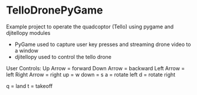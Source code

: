 # TelloDronePyGame
Example project to operate the quadcoptor (Tello) using pygame and djitellopy modules
- PyGame used to capture user key presses and streaming drone video to a window
- djitellopy used to control the tello drone

User Controls:
Up Arrow    = forward
Down Arrow  = backward
Left Arrow  = left
Right Arrow = right
up   = w
down = s
a = rotate left
d = rotate right

q = land
t = takeoff
